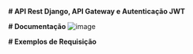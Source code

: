 **# API Rest Django, API Gateway e Autenticação JWT**

**# Documentação**
![image](https://github.com/viniciusmegiato/Django-Api/assets/82332528/204d3b97-bf3a-4152-ac89-a3626d6c73d9)

**# Exemplos de Requisição**
